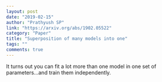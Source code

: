 ```yaml
---
layout: post
date: "2019-02-15"
author: "Prathyush SP"
link: "https://arxiv.org/abs/1902.05522"
category: "Paper"
title: "Superposition of many models into one"
tags: ""
comments: true
---
```

It turns out you can fit a lot more than one model in one set of parameters...and train them independently.